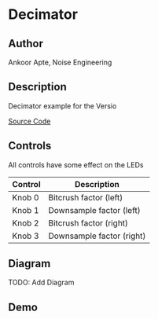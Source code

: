 # Decimator

## Author

Ankoor Apte, Noise Engineering

## Description

Decimator example for the Versio

[Source Code](https://github.com/electro-smith/DaisyExamples/tree/master/versio/Decimator)

## Controls

All controls have some effect on the LEDs

| Control | Description |
| --- | --- |
| Knob 0 | Bitcrush factor (left) |
| Knob 1 | Downsample factor (left) |
| Knob 2 | Bitcrush factor (right) |
| Knob 3 | Downsample factor (right) |

## Diagram

TODO: Add Diagram

## Demo 
